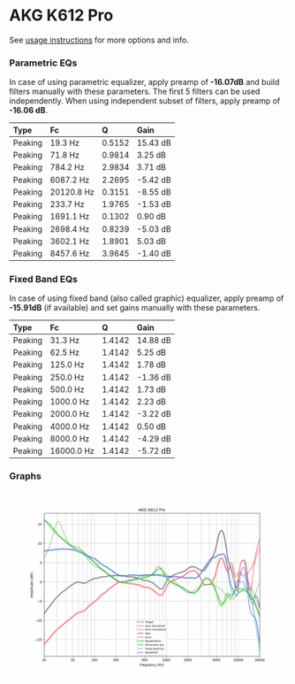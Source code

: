 # AKG K612 Pro
See [usage instructions](https://github.com/jaakkopasanen/AutoEq#usage) for more options and info.

### Parametric EQs
In case of using parametric equalizer, apply preamp of **-16.07dB** and build filters manually
with these parameters. The first 5 filters can be used independently.
When using independent subset of filters, apply preamp of **-16.06 dB**.

| Type    | Fc         |      Q | Gain     |
|:--------|:-----------|:-------|:---------|
| Peaking | 19.3 Hz    | 0.5152 | 15.43 dB |
| Peaking | 71.8 Hz    | 0.9814 | 3.25 dB  |
| Peaking | 784.2 Hz   | 2.9834 | 3.71 dB  |
| Peaking | 6087.2 Hz  | 2.2695 | -5.42 dB |
| Peaking | 20120.8 Hz | 0.3151 | -8.55 dB |
| Peaking | 233.7 Hz   | 1.9765 | -1.53 dB |
| Peaking | 1691.1 Hz  | 0.1302 | 0.90 dB  |
| Peaking | 2698.4 Hz  | 0.8239 | -5.03 dB |
| Peaking | 3602.1 Hz  | 1.8901 | 5.03 dB  |
| Peaking | 8457.6 Hz  | 3.9645 | -1.40 dB |

### Fixed Band EQs
In case of using fixed band (also called graphic) equalizer, apply preamp of **-15.91dB**
(if available) and set gains manually with these parameters.

| Type    | Fc         |      Q | Gain     |
|:--------|:-----------|:-------|:---------|
| Peaking | 31.3 Hz    | 1.4142 | 14.88 dB |
| Peaking | 62.5 Hz    | 1.4142 | 5.25 dB  |
| Peaking | 125.0 Hz   | 1.4142 | 1.78 dB  |
| Peaking | 250.0 Hz   | 1.4142 | -1.36 dB |
| Peaking | 500.0 Hz   | 1.4142 | 1.73 dB  |
| Peaking | 1000.0 Hz  | 1.4142 | 2.23 dB  |
| Peaking | 2000.0 Hz  | 1.4142 | -3.22 dB |
| Peaking | 4000.0 Hz  | 1.4142 | 0.50 dB  |
| Peaking | 8000.0 Hz  | 1.4142 | -4.29 dB |
| Peaking | 16000.0 Hz | 1.4142 | -5.72 dB |

### Graphs
![](./AKG%20K612%20Pro.png)